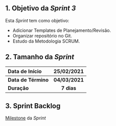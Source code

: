 ## 1. Objetivo da _Sprint 3_

<p align="justify">Esta <i>Sprint</i> tem como objetivo:</p>

- Adicionar Templates de Planejamento/Revisão.
- Organizar repositório no Git.
- Estudo da Metodologia SCRUM.

## 2. Tamanho da _Sprint_

| Data de Início | 25/02/2021 |
|:--|:--:|
| **Data de Término** | **04/03/2021** |
| **Duração** | **7 dias** |


## 3. Sprint Backlog

[Milestone](https://github.com/fga-eps-mds/MDS-2020-2-G9/milestone/1") da _Sprint_





